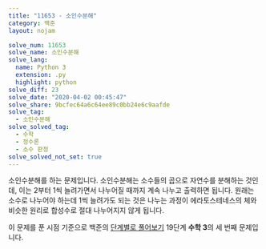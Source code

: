 ```yaml
---
title: "11653 - 소인수분해"
category: 백준
layout: nojam

solve_num: 11653
solve_name: 소인수분해
solve_lang:
  name: Python 3
  extension: .py
  highlight: python
solve_diff: 23
solve_date: "2020-04-02 00:45:47"
solve_share: 9bcfec64a6c64ee89c0bb24e6c9aafde
solve_tag:
  - 소인수분해
solve_solved_tag:
  - 수학
  - 정수론
  - 소수 판정
solve_solved_not_set: true
---
```


소인수분해를 하는 문제입니다. 소인수분해는 소수들의 곱으로 자연수를 분해하는 것인데, 이는 2부터 1씩 늘려가면서 나누어질 때까지 계속 나누고 출력하면 됩니다. 원래는 소수로 나누어야 하는데 1씩 늘려가도 되는 것은 나누는 과정이 에라토스테네스의 체와 비슷한 원리로 합성수로 절대 나누어지지 않게 됩니다.

이 문제를 푼 시점 기준으로 백준의 [단계별로 풀어보기](http://noj.am/p/s) 19단계 **수학 3**의 세 번째 문제입니다.
